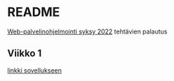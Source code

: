 # README

[Web-palvelinohjelmointi syksy 2022](https://github.com/mluukkai/WebPalvelinohjelmointi2022/blob/main/wadror.md) tehtävien palautus

## Viikko 1
[linkki sovellukseen](https://markku63-ratebeer.fly.dev/breweries)
